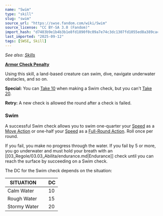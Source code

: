 ```yaml
---
name: "Swim"
type: "skill"
slug: "swim"
source_url: "https://swse.fandom.com/wiki/Swim"
source_license: "CC BY-SA 3.0 (Fandom)"
import_hash: "d7483b9e1b4b3b1e8fd1890f0c09a7e74c3dc1307fd1055ed8a389cac66a8ea4"
last_imported: "2025-09-12"
tags: [SWSE, Skill]
---
```

*See also: [Skills](https://swse.fandom.com/wiki/Skills)*

**[Armor Check Penalty](https://swse.fandom.com/wiki/Armor_Check_Penalty)**

Using this skill, a land-based creature can swim, dive, navigate underwater obstacles, and so on.

**Special:** You can [Take 10](https://swse.fandom.com/wiki/Take_10) when making a Swim check, but you can't [Take 20](https://swse.fandom.com/wiki/Take_20).

**Retry:** A new check is allowed the round after a check is failed.

### Swim
A successful Swim check allows you to swim one-quarter your [Speed](https://swse.fandom.com/wiki/Speed) as a [Move Action](https://swse.fandom.com/wiki/Move_Action) or one-half your [Speed](https://swse.fandom.com/wiki/Speed) as a [Full-Round Action](https://swse.fandom.com/wiki/Full-Round_Action). Roll once per round.

If you fail, you make no progress through the water. If you fail by 5 or more, you go underwater and must hold your breath with an [[03_Regole/03.03_Abilita/endurance.md|Endurance]] check until you can reach the surface by succeeding on a Swim check.

The DC for the Swim check depends on the situation:

| SITUATION |  | DC |
| --- | --- | --- |
| Calm Water |  | 10 |
| Rough Water |  | 15 |
| Stormy Water |  | 20 |